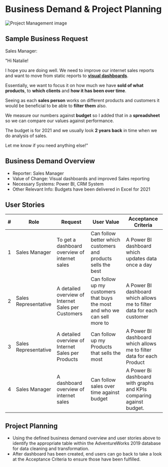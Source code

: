 # Business Demand & Project Planning

<img src="https://retaintechnologies.com/wp-content/uploads/2020/04/Project-Management-Mantenimiento-1.jpg" alt="Project Management image" />


## Sample Business Request

Sales Manager:

"Hi Natalie!

I hope you are doing well. We need to improve our internet sales reports and want to move from static reports to <u>**visual dashboards**</u>.

Essentially, we want to focus it on how much we have **sold of what products**, to **which clients** and **how it has been over time**.

Seeing as each **sales person** works on different products and customers it would be beneficial to be able to **filter them** also.

We measure our numbers against **budget** so I added that in a **spreadsheet** so we can compare our values against performance. 

The budget is for 2021 and we usually look **2 years back** in time when we do analysis of sales.

Let me know if you need anything else!"


## Business Demand Overview

* Reporter: Sales Manager
* Value of Change: Visual dashboards and improved Sales reporting
* Necessary Systems: Power BI, CRM System
* Other Relevant Info: Budgets have been delivered in Excel for 2021


## User Stories

| # | Role | Request | User Value | Acceptance Criteria |
| ------------- | ------------- | ------------- | ------------- | ------------- |
| 1 | Sales Manager | To get a dashboard overview of internet sales | Can follow better which customers and products sells the best | A Power BI dashboard which updates data once a day |
| 2 | Sales Representative | A detailed overview of Internet Sales per Customers | Can follow up my customers that buys the most and who we can sell more to | A Power BI dashboard which allows me to filter data for each customer |
| 3 | Sales Representative | A detailed overview of Internet Sales per Products | Can follow up my Products that sells the most | A Power BI dashboard which allows me to filter data for each Product |
| 4 | Sales Manager | A dashboard overview of internet sales | Can follow sales over time against budget | A Power Bi dashboard with graphs and KPIs comparing against budget. |





## Project Planning

* Using the defined business demand overview and user stories above to identify the appropriate table within the AdventureWorks 2019 database for data cleaning and transformation.
* After dashboard has been created, end users can go back to take a look at the Acceptance Criteria to ensure those have been fulfilled. 

